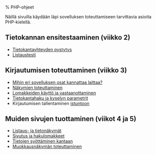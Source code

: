% PHP-ohjeet
<!-- order: 7 -->

Näillä sivuilla käydään läpi sovelluksen toteuttamiseen tarvittavia asioita PHP-kielellä.

## Tietokannan ensitestaaminen (viikko 2)

* [Tietokantayhteyden pystytys](tietokantayhteys.html)
* [Listaustesti](listaustesti.html)

## Kirjautumisen toteuttaminen (viikko 3)

* [Mihin eri sovelluksen osat kannattaa laittaa?](rakenne.html) 
* [Näkymien toteuttaminen](nakymat.html)
* [Lomakkeiden käyttö ja vastaanottaminen](lomakkeet.html)
* [Tietokantahaku ja kyselyn parametrit](mallit_tiedonhaku.html)
* Kirjautumisen tallentaminen [istuntoon](istunnot.html)

## Muiden sivujen tuottaminen (viikot 4 ja 5)

* [Listaus- ja tietonäkymät](listausnakymat.html)
* [Sivutus ja hakulomakkeet](sivutusjahaut.html)
* [Tietojen syöttäminen kantaan](mallit_lisays.html)
* [Muokkausnäkymän toteuttaminen](muokkausnakymat.html)
